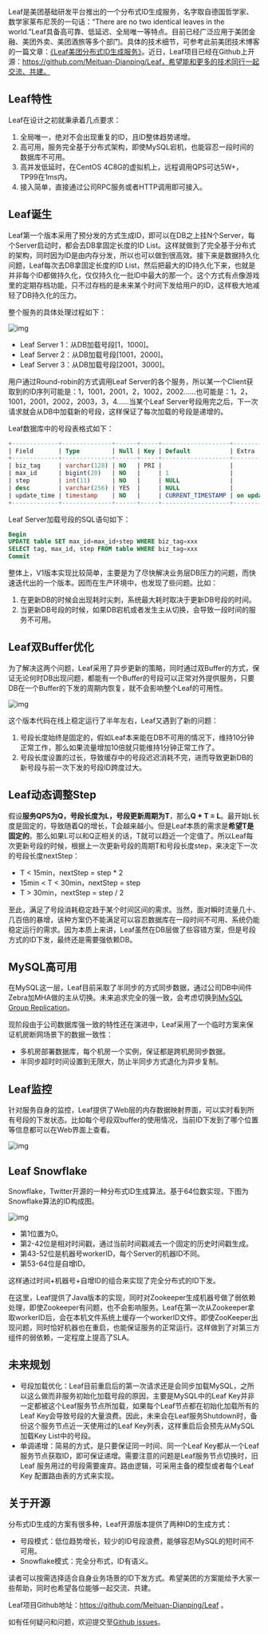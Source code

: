 Leaf是美团基础研发平台推出的一个分布式ID生成服务，名字取自德国哲学家、数学家莱布尼茨的一句话：“There are no two identical leaves in the world.”Leaf具备高可靠、低延迟、全局唯一等特点。目前已经广泛应用于美团金融、美团外卖、美团酒旅等多个部门。具体的技术细节，可参考此前美团技术博客的一篇文章：[《Leaf美团分布式ID生成服务》](https://tech.meituan.com/MT_Leaf.html)。近日，Leaf项目已经在Github上开源：https://github.com/Meituan-Dianping/Leaf，希望能和更多的技术同行一起交流、共建。

## Leaf特性

Leaf在设计之初就秉承着几点要求：

1. 全局唯一，绝对不会出现重复的ID，且ID整体趋势递增。
2. 高可用，服务完全基于分布式架构，即使MySQL宕机，也能容忍一段时间的数据库不可用。
3. 高并发低延时，在CentOS 4C8G的虚拟机上，远程调用QPS可达5W+，TP99在1ms内。
4. 接入简单，直接通过公司RPC服务或者HTTP调用即可接入。

## Leaf诞生

Leaf第一个版本采用了预分发的方式生成ID，即可以在DB之上挂N个Server，每个Server启动时，都会去DB拿固定长度的ID List。这样就做到了完全基于分布式的架构，同时因为ID是由内存分发，所以也可以做到很高效。接下来是数据持久化问题，Leaf每次去DB拿固定长度的ID List，然后把最大的ID持久化下来，也就是并非每个ID都做持久化，仅仅持久化一批ID中最大的那一个。这个方式有点像游戏里的定期存档功能，只不过存档的是未来某个时间下发给用户的ID，这样极大地减轻了DB持久化的压力。

整个服务的具体处理过程如下：

![img](https://p1.meituan.net/travelcube/210ca1564c70b228ed46f3b33c9bb9b161120.png)

- Leaf Server 1：从DB加载号段[1，1000]。
- Leaf Server 2：从DB加载号段[1001，2000]。
- Leaf Server 3：从DB加载号段[2001，3000]。

用户通过Round-robin的方式调用Leaf Server的各个服务，所以某一个Client获取到的ID序列可能是：1，1001，2001，2，1002，2002……也可能是：1，2，1001，2001，2002，2003，3，4……当某个Leaf Server号段用完之后，下一次请求就会从DB中加载新的号段，这样保证了每次加载的号段是递增的。

Leaf数据库中的号段表格式如下：

```sql
+-------------+--------------+------+-----+-------------------+-----------------------------+
| Field       | Type         | Null | Key | Default           | Extra                       |
+-------------+--------------+------+-----+-------------------+-----------------------------+
| biz_tag     | varchar(128) | NO   | PRI |                   |                             |
| max_id      | bigint(20)   | NO   |     | 1                 |                             |
| step        | int(11)      | NO   |     | NULL              |                             |
| desc        | varchar(256) | YES  |     | NULL              |                             |
| update_time | timestamp    | NO   |     | CURRENT_TIMESTAMP | on update CURRENT_TIMESTAMP |
+-------------+--------------+------+-----+-------------------+-----------------------------+
```

Leaf Server加载号段的SQL语句如下：

```sql
Begin
UPDATE table SET max_id=max_id+step WHERE biz_tag=xxx
SELECT tag, max_id, step FROM table WHERE biz_tag=xxx
Commit
```

整体上，V1版本实现比较简单，主要是为了尽快解决业务层DB压力的问题，而快速迭代出的一个版本。因而在生产环境中，也发现了些问题。比如：

1. 在更新DB的时候会出现耗时尖刺，系统最大耗时取决于更新DB号段的时间。
2. 当更新DB号段的时候，如果DB宕机或者发生主从切换，会导致一段时间的服务不可用。

## Leaf双Buffer优化

为了解决这两个问题，Leaf采用了异步更新的策略，同时通过双Buffer的方式，保证无论何时DB出现问题，都能有一个Buffer的号段可以正常对外提供服务，只要DB在一个Buffer的下发的周期内恢复，就不会影响整个Leaf的可用性。

![img](https://p1.meituan.net/travelcube/64a44ac6db45e4b7b88b10c85a76614a52159.png)

这个版本代码在线上稳定运行了半年左右，Leaf又遇到了新的问题：

1. 号段长度始终是固定的，假如Leaf本来能在DB不可用的情况下，维持10分钟正常工作，那么如果流量增加10倍就只能维持1分钟正常工作了。
2. 号段长度设置的过长，导致缓存中的号段迟迟消耗不完，进而导致更新DB的新号段与前一次下发的号段ID跨度过大。

## Leaf动态调整Step

假设**服务QPS为Q，号段长度为L，号段更新周期为T**，那么**Q \* T = L**。最开始L长度是固定的，导致随着Q的增长，T会越来越小。但是Leaf本质的需求是**希望T是固定的**。那么如果L可以和Q正相关的话，T就可以趋近一个定值了。所以Leaf每次更新号段的时候，根据上一次更新号段的周期T和号段长度step，来决定下一次的号段长度nextStep：

- T < 15min，nextStep = step * 2
- 15min < T < 30min，nextStep = step
- T > 30min，nextStep = step / 2

至此，满足了号段消耗稳定趋于某个时间区间的需求。当然，面对瞬时流量几十、几百倍的暴增，该种方案仍不能满足可以容忍数据库在一段时间不可用、系统仍能稳定运行的需求。因为本质上来讲，Leaf虽然在DB层做了些容错方案，但是号段方式的ID下发，最终还是需要强依赖DB。

## MySQL高可用

在MySQL这一层，Leaf目前采取了半同步的方式同步数据，通过公司DB中间件Zebra加MHA做的主从切换。未来追求完全的强一致，会考虑切换到[MySQL Group Replication](https://dev.mysql.com/doc/refman/5.7/en/group-replication.html)。

现阶段由于公司数据库强一致的特性还在演进中，Leaf采用了一个临时方案来保证机房断网场景下的数据一致性：

- 多机房部署数据库，每个机房一个实例，保证都是跨机房同步数据。
- 半同步超时时间设置到无限大，防止半同步方式退化为异步复制。

## Leaf监控

针对服务自身的监控，Leaf提供了Web层的内存数据映射界面，可以实时看到所有号段的下发状态。比如每个号段双buffer的使用情况，当前ID下发到了哪个位置等信息都可以在Web界面上查看。

![img](https://p1.meituan.net/travelcube/e7cc6df5b167ba9d972e0eb9c66b4446318301.jpg)

## Leaf Snowflake

Snowflake，Twitter开源的一种分布式ID生成算法。基于64位数实现，下图为Snowflake算法的ID构成图。

![img](https://p0.meituan.net/travelcube/96034f8fa0f2cb14c21844a4fa12f50441574.png)

- 第1位置为0。
- 第2-42位是相对时间戳，通过当前时间戳减去一个固定的历史时间戳生成。
- 第43-52位是机器号workerID，每个Server的机器ID不同。
- 第53-64位是自增ID。

这样通过时间+机器号+自增ID的组合来实现了完全分布式的ID下发。

在这里，Leaf提供了Java版本的实现，同时对Zookeeper生成机器号做了弱依赖处理，即使Zookeeper有问题，也不会影响服务。Leaf在第一次从Zookeeper拿取workerID后，会在本机文件系统上缓存一个workerID文件。即使ZooKeeper出现问题，同时恰好机器也在重启，也能保证服务的正常运行。这样做到了对第三方组件的弱依赖，一定程度上提高了SLA。

## 未来规划

- 号段加载优化：Leaf目前重启后的第一次请求还是会同步加载MySQL，之所以这么做而非服务初始化加载号段的原因，主要是MySQL中的Leaf Key并非一定都被这个Leaf服务节点所加载，如果每个Leaf节点都在初始化加载所有的Leaf Key会导致号段的大量浪费。因此，未来会在Leaf服务Shutdown时，备份这个服务节点近一天使用过的Leaf Key列表，这样重启后会预先从MySQL加载Key List中的号段。
- 单调递增：简易的方式，是只要保证同一时间、同一个Leaf Key都从一个Leaf服务节点获取ID，即可保证递增。需要注意的问题是Leaf服务节点切换时，旧Leaf 服务用过的号段需要废弃。路由逻辑，可采用主备的模型或者每个Leaf Key 配置路由表的方式来实现。

## 关于开源

分布式ID生成的方案有很多种，Leaf开源版本提供了两种ID的生成方式：

- 号段模式：低位趋势增长，较少的ID号段浪费，能够容忍MySQL的短时间不可用。
- Snowflake模式：完全分布式，ID有语义。

读者可以按需选择适合自身业务场景的ID下发方式。希望美团的方案能给予大家一些帮助，同时也希望各位能够一起交流、共建。

Leaf项目Github地址：https://github.com/Meituan-Dianping/Leaf 。

如有任何疑问和问题，欢迎提交至[Github issues](https://github.com/Meituan-Dianping/Leaf/issues)。